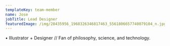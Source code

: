 ```yaml
---
templateKey: team-member
name: Jose
jobTitle: Lead Designer
featuredImage: /img/28435956_1968326346817463_5561806657740079104_n.jpg
---
```

• Illustrator + Designer // Fan of philosophy, science, and technology.

